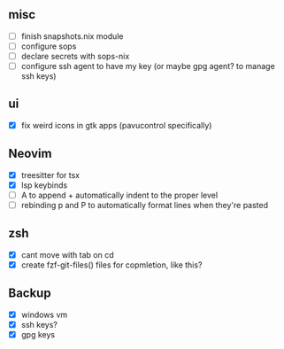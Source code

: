 #

## misc

- [ ] finish snapshots.nix module
- [ ] configure sops
- [ ] declare secrets with sops-nix
- [ ] configure ssh agent to have my key (or maybe gpg agent? to manage ssh keys)

## ui

- [x] fix weird icons in gtk apps (pavucontrol specifically)

## Neovim

- [x] treesitter for tsx
- [x] lsp keybinds
- [ ] A to append + automatically indent to the proper level
- [ ] rebinding p and P to automatically format lines when they're pasted

## zsh

- [x] cant move with tab on cd <tab>
- [x] create fzf-git-files() files for copmletion, like this?

## Backup

- [x] windows vm
- [x] ssh keys?
- [x] gpg keys
